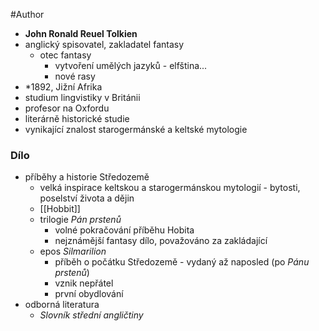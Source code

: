 #Author 

- **John Ronald Reuel Tolkien**
- anglický spisovatel, zakladatel fantasy
	- otec fantasy
		- vytvoření umělých jazyků - elfština...
		- nové rasy
- \*1892, Jižní Afrika
- studium lingvistiky v Británii
- profesor na Oxfordu
- literárně historické studie
- vynikající znalost starogermánské a keltské mytologie
### Dílo
- příběhy a historie Středozemě
	- velká inspirace keltskou a starogermánskou mytologií - bytosti, poselství života a dějin
	- [[Hobbit]]
	- trilogie *Pán prstenů* 
		- volné pokračování příběhu Hobita
		- nejznámější fantasy dílo, považováno za zakládající
	- epos *Silmarilion*
		- příběh o počátku Středozemě - vydaný až naposled (po *Pánu prstenů*)
		- vznik nepřátel
		- první obydlování
- odborná literatura
	- *Slovník střední angličtiny*